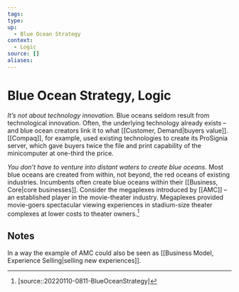 ```yaml
---
tags: 
type: 
up:
  - Blue Ocean Strategy
context:
  - Logic
source: []
aliases:
---
```


# Blue Ocean Strategy, Logic

_It’s not about technology innovation._ Blue oceans seldom result from technological innovation. Often, the underlying technology already exists – and blue ocean creators link it to what [[Customer, Demand|buyers value]]. [[Compaq]], for example, used existing technologies to create its ProSignia server, which gave buyers twice the file and print capability of the minicomputer at one-third the price.

_You don’t have to venture into distant waters to create blue oceans_. Most blue oceans are created from within, not beyond, the red oceans of existing industries. Incumbents often create blue oceans within their [[Business, Core|core businesses]]. Consider the megaplexes introduced by [[AMC]] – an established player in the movie-theater industry. Megaplexes provided movie-goers spectacular viewing experiences in stadium-size theater complexes at lower costs to theater owners.[^1]

## Notes

In a way the example of AMC could also be seen as [[Business Model, Experience Selling|selling new experiences]].

[^1]: [source::20220110-0811-BlueOceanStrategy]
